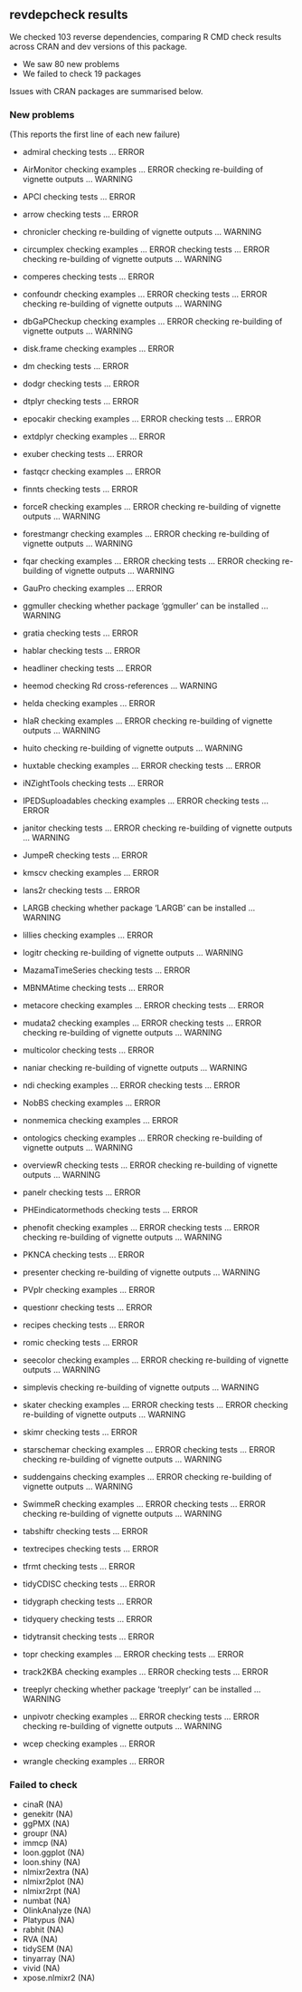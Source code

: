 ## revdepcheck results

We checked 103 reverse dependencies, comparing R CMD check results across CRAN and dev versions of this package.

 * We saw 80 new problems
 * We failed to check 19 packages

Issues with CRAN packages are summarised below.

### New problems
(This reports the first line of each new failure)

* admiral
  checking tests ... ERROR

* AirMonitor
  checking examples ... ERROR
  checking re-building of vignette outputs ... WARNING

* APCI
  checking tests ... ERROR

* arrow
  checking tests ... ERROR

* chronicler
  checking re-building of vignette outputs ... WARNING

* circumplex
  checking examples ... ERROR
  checking tests ... ERROR
  checking re-building of vignette outputs ... WARNING

* comperes
  checking tests ... ERROR

* confoundr
  checking examples ... ERROR
  checking tests ... ERROR
  checking re-building of vignette outputs ... WARNING

* dbGaPCheckup
  checking examples ... ERROR
  checking re-building of vignette outputs ... WARNING

* disk.frame
  checking examples ... ERROR

* dm
  checking tests ... ERROR

* dodgr
  checking tests ... ERROR

* dtplyr
  checking tests ... ERROR

* epocakir
  checking examples ... ERROR
  checking tests ... ERROR

* extdplyr
  checking examples ... ERROR

* exuber
  checking tests ... ERROR

* fastqcr
  checking examples ... ERROR

* finnts
  checking tests ... ERROR

* forceR
  checking examples ... ERROR
  checking re-building of vignette outputs ... WARNING

* forestmangr
  checking examples ... ERROR
  checking re-building of vignette outputs ... WARNING

* fqar
  checking examples ... ERROR
  checking tests ... ERROR
  checking re-building of vignette outputs ... WARNING

* GauPro
  checking examples ... ERROR

* ggmuller
  checking whether package ‘ggmuller’ can be installed ... WARNING

* gratia
  checking tests ... ERROR

* hablar
  checking tests ... ERROR

* headliner
  checking tests ... ERROR

* heemod
  checking Rd cross-references ... WARNING

* helda
  checking examples ... ERROR

* hlaR
  checking examples ... ERROR
  checking re-building of vignette outputs ... WARNING

* huito
  checking re-building of vignette outputs ... WARNING

* huxtable
  checking examples ... ERROR
  checking tests ... ERROR

* iNZightTools
  checking tests ... ERROR

* IPEDSuploadables
  checking examples ... ERROR
  checking tests ... ERROR

* janitor
  checking tests ... ERROR
  checking re-building of vignette outputs ... WARNING

* JumpeR
  checking tests ... ERROR

* kmscv
  checking examples ... ERROR

* lans2r
  checking tests ... ERROR

* LARGB
  checking whether package ‘LARGB’ can be installed ... WARNING

* lillies
  checking examples ... ERROR

* logitr
  checking re-building of vignette outputs ... WARNING

* MazamaTimeSeries
  checking tests ... ERROR

* MBNMAtime
  checking tests ... ERROR

* metacore
  checking examples ... ERROR
  checking tests ... ERROR

* mudata2
  checking examples ... ERROR
  checking tests ... ERROR
  checking re-building of vignette outputs ... WARNING

* multicolor
  checking tests ... ERROR

* naniar
  checking re-building of vignette outputs ... WARNING

* ndi
  checking examples ... ERROR
  checking tests ... ERROR

* NobBS
  checking examples ... ERROR

* nonmemica
  checking examples ... ERROR

* ontologics
  checking examples ... ERROR
  checking re-building of vignette outputs ... WARNING

* overviewR
  checking tests ... ERROR
  checking re-building of vignette outputs ... WARNING

* panelr
  checking tests ... ERROR

* PHEindicatormethods
  checking tests ... ERROR

* phenofit
  checking examples ... ERROR
  checking tests ... ERROR
  checking re-building of vignette outputs ... WARNING

* PKNCA
  checking tests ... ERROR

* presenter
  checking re-building of vignette outputs ... WARNING

* PVplr
  checking examples ... ERROR

* questionr
  checking tests ... ERROR

* recipes
  checking tests ... ERROR

* romic
  checking tests ... ERROR

* seecolor
  checking examples ... ERROR
  checking re-building of vignette outputs ... WARNING

* simplevis
  checking re-building of vignette outputs ... WARNING

* skater
  checking examples ... ERROR
  checking tests ... ERROR
  checking re-building of vignette outputs ... WARNING

* skimr
  checking tests ... ERROR

* starschemar
  checking examples ... ERROR
  checking tests ... ERROR
  checking re-building of vignette outputs ... WARNING

* suddengains
  checking examples ... ERROR
  checking re-building of vignette outputs ... WARNING

* SwimmeR
  checking examples ... ERROR
  checking tests ... ERROR
  checking re-building of vignette outputs ... WARNING

* tabshiftr
  checking tests ... ERROR

* textrecipes
  checking tests ... ERROR

* tfrmt
  checking tests ... ERROR

* tidyCDISC
  checking tests ... ERROR

* tidygraph
  checking tests ... ERROR

* tidyquery
  checking tests ... ERROR

* tidytransit
  checking tests ... ERROR

* topr
  checking examples ... ERROR
  checking tests ... ERROR

* track2KBA
  checking examples ... ERROR
  checking tests ... ERROR

* treeplyr
  checking whether package ‘treeplyr’ can be installed ... WARNING

* unpivotr
  checking examples ... ERROR
  checking tests ... ERROR
  checking re-building of vignette outputs ... WARNING

* wcep
  checking examples ... ERROR

* wrangle
  checking examples ... ERROR

### Failed to check

* cinaR         (NA)
* genekitr      (NA)
* ggPMX         (NA)
* groupr        (NA)
* immcp         (NA)
* loon.ggplot   (NA)
* loon.shiny    (NA)
* nlmixr2extra  (NA)
* nlmixr2plot   (NA)
* nlmixr2rpt    (NA)
* numbat        (NA)
* OlinkAnalyze  (NA)
* Platypus      (NA)
* rabhit        (NA)
* RVA           (NA)
* tidySEM       (NA)
* tinyarray     (NA)
* vivid         (NA)
* xpose.nlmixr2 (NA)
